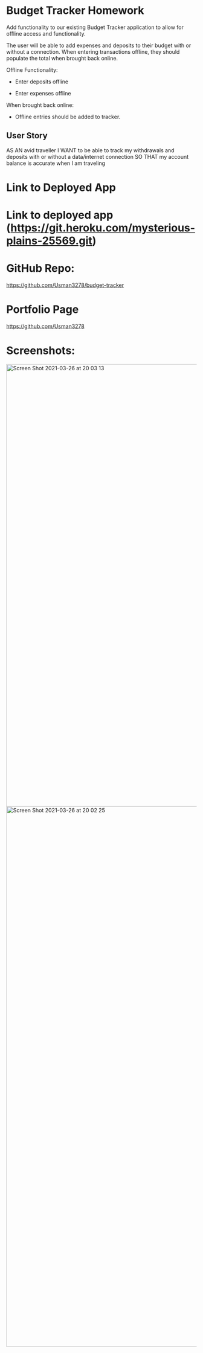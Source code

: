 # Budget Tracker Homework

Add functionality to our existing Budget Tracker application to allow for offline access and functionality.

The user will be able to add expenses and deposits to their budget with or without a connection. When entering transactions offline, they should populate the total when brought back online.

Offline Functionality:

  * Enter deposits offline

  * Enter expenses offline

When brought back online:

  * Offline entries should be added to tracker.

## User Story

AS AN avid traveller
I WANT to be able to track my withdrawals and deposits with or without a data/internet connection
SO THAT my account balance is accurate when I am traveling

# Link to Deployed App

# Link to deployed app (https://git.heroku.com/mysterious-plains-25569.git)

# GitHub Repo:
https://github.com/Usman3278/budget-tracker

# Portfolio Page
https://github.com/Usman3278


# Screenshots:

<img width="1171" alt="Screen Shot 2021-03-26 at 20 03 13" src="https://user-images.githubusercontent.com/71395909/112703838-be964d00-8e6e-11eb-82e4-4c467bd130b0.png">

<img width="1432" alt="Screen Shot 2021-03-26 at 20 02 25" src="https://user-images.githubusercontent.com/71395909/112703843-c2c26a80-8e6e-11eb-9580-724fcc29fef6.png">

